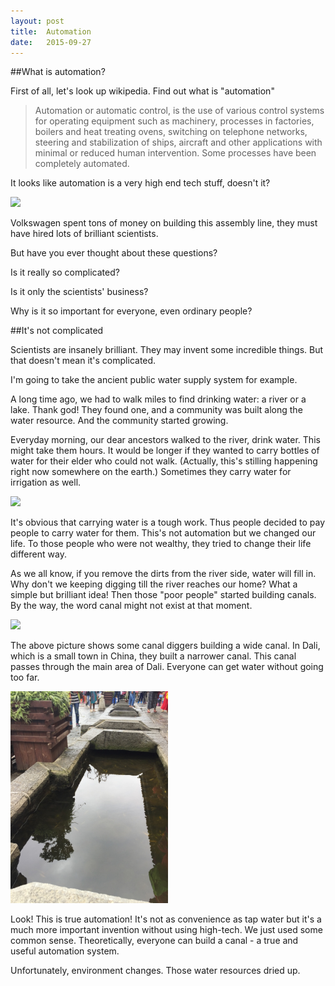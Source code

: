 ```yaml
---
layout: post
title:  Automation
date:   2015-09-27
---
```


##What is automation?

First of all, let's look up wikipedia. Find out what is "automation"

>Automation or automatic control, is the use of various control systems for operating equipment such as machinery, processes in factories, boilers and heat treating ovens, switching on telephone networks, steering and stabilization of ships, aircraft and other applications with minimal or reduced human intervention. Some processes have been completely automated.

It looks like automation is a very high end tech stuff, doesn't it?

<img src="https://upload.wikimedia.org/wikipedia/commons/4/41/Bundesarchiv_B_145_Bild-F038788-0020%2C_Wolfsburg%2C_VW_Autowerk%2C_K%C3%A4fer.jpg"/>

Volkswagen spent tons of money on building this assembly line, they must have hired lots of brilliant scientists.

But have you ever thought about these questions?

Is it really so complicated?

Is it only the scientists' business?

Why is it so important for everyone, even ordinary people?

##It's not complicated

Scientists are insanely brilliant. They may invent some incredible things. But that doesn't mean it's complicated.

I'm going to take the ancient public water supply system for example.

A long time ago, we had to walk miles to find drinking water: a river or a lake. Thank god! They found one, and a community was built along the water resource. And the community started growing.

Everyday morning, our dear ancestors walked to the river, drink water. This might take them hours. It would be longer if they wanted to carry bottles of water for their elder who could not walk. (Actually, this's stilling happening right now somewhere on the earth.) Sometimes they carry water for irrigation as well.

<img src="http://cdn.theprepperjournal.com/wp-content/uploads/2014/03/CarryingWater.jpg"/>

It's obvious that carrying water is a tough work. Thus people decided to pay people to carry water for them. This's not automation but we changed our life. To those people who were not wealthy, they tried to change their life different way.

As we all know, if you remove the dirts from the river side, water will fill in. Why don't we keeping digging till the river reaches our home? What a simple but brilliant idea! Then those "poor people" started building canals. By the way, the word canal might not exist at that moment.

<img src="https://s-media-cache-ak0.pinimg.com/736x/d5/cd/42/d5cd42e414f8e98a4d45df5f5786d179.jpg"/>

The above picture shows some canal diggers building a wide canal. In Dali, which is a small town in China, they built a narrower canal. This canal passes through the main area of Dali. Everyone can get water without going too far.

<img src="/images/posts/dali_walter_supply_sys.png" width="50%"/>

Look! This is true automation! It's not as convenience as tap water but it's a much more important invention without using high-tech. We just used some common sense. Theoretically, everyone can build a canal - a true and useful automation system.

Unfortunately, environment changes. Those water resources dried up.
